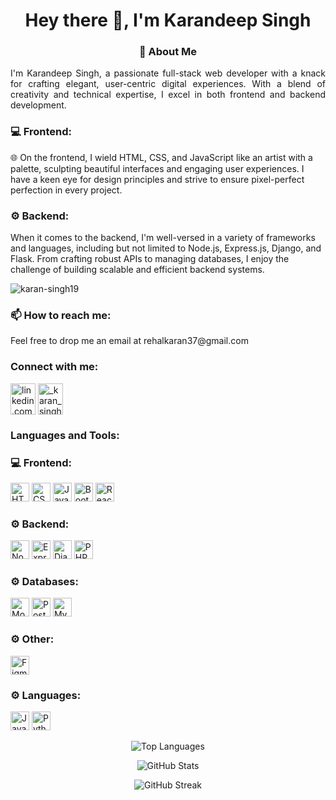 <h1 align="center">Hey there 👋, I'm Karandeep Singh</h1>

<h3 align="center">🚀 About Me</h3>

<p align="justify">
I'm Karandeep Singh, a passionate full-stack web developer with a knack for crafting elegant, user-centric digital experiences. With a blend of creativity and technical expertise, I excel in both frontend and backend development.
</p>

<h3 align="left">💻 Frontend:</h3>
<p align="left">
🌐 On the frontend, I wield HTML, CSS, and JavaScript like an artist with a palette, sculpting beautiful interfaces and engaging user experiences. I have a keen eye for design principles and strive to ensure pixel-perfect perfection in every project.
</p>

<h3 align="left">⚙️ Backend:</h3>
<p align="left">
When it comes to the backend, I'm well-versed in a variety of frameworks and languages, including but not limited to Node.js, Express.js, Django, and Flask. From crafting robust APIs to managing databases, I enjoy the challenge of building scalable and efficient backend systems.
</p>

<p align="left"> <img src="https://komarev.com/ghpvc/?username=karan-singh19&label=Profile%20views&color=0e75b6&style=flat" alt="karan-singh19" /> </p>

<h3 align="left">📫 How to reach me:</h3>
<p align="left">
Feel free to drop me an email at rehalkaran37@gmail.com
</p>

<h3 align="left">Connect with me:</h3>
<p align="left">
<a href="https://linkedin.com/in/linkedin.com/in/karan-rehal-3a5285244" target="_blank"><img align="center" src="https://img.icons8.com/color/48/000000/linkedin.png" alt="linkedin.com/in/karan-rehal-3a5285244" height="50" width="40" /></a>
<a href="https://instagram.com/_karan_singh_18" target="_blank"><img align="center" src="https://img.icons8.com/color/48/000000/instagram-new.png" alt="_karan_singh_18" height="50" width="40" /></a>
</p>

<h3 align="left">Languages and Tools:</h3>
<p align="left">
<h3 align="left">💻 Frontend:</h3>
<p align="left">
<img src="https://img.icons8.com/color/48/000000/html-5.png" alt="HTML5" height="30"/>
<img src="https://img.icons8.com/color/48/000000/css3.png" alt="CSS3" height="30"/>
<img src="https://img.icons8.com/color/48/000000/javascript.png" alt="JavaScript" height="30"/>
<img src="https://img.icons8.com/color/48/000000/bootstrap.png" alt="Bootstrap" height="30"/>
<img src="https://img.icons8.com/officel/40/000000/react.png" alt="React.js" height="30"/>
</p>

<h3 align="left">⚙️ Backend:</h3>
<p align="left">
<img src="https://img.icons8.com/color/48/000000/nodejs.png" alt="Node.js" height="30"/>
<img src="https://img.icons8.com/color/48/000000/express.png" alt="Express.js" height="30"/>
<img src="https://img.icons8.com/color/48/000000/django.png" alt="Django" height="30"/>
<img src="https://img.icons8.com/officel/40/000000/php-logo.png" alt="PHP" height="30"/>
</p>

<h3 align="left">⚙️ Databases:</h3>
<p align="left"> 
<img src="https://img.icons8.com/color/48/000000/mongodb.png" alt="MongoDB" height="30"/>
<img src="https://img.icons8.com/color/48/000000/postgresql.png" alt="PostgreSQL" height="30"/>
<img src="https://img.icons8.com/color/48/000000/mysql-logo.png" alt="MySQL" height="30"/>
</p>

<h3 align="left">⚙️ Other:</h3>
<p align="left"> 
<img src="https://img.icons8.com/color/48/000000/figma--v1.png" alt="Figma" height="30"/>
</p>

<h3 align="left">⚙️ Languages:</h3>
<p align="left"> 
<img src="https://img.icons8.com/color/48/000000/java-coffee-cup-logo.png" alt="Java" height="30"/>
<img src="https://img.icons8.com/color/48/000000/python.png" alt="Python" height="30"/>
</p>

<p align="center"><img src="https://github-readme-stats.vercel.app/api/top-langs/?username=karan-singh19&layout=compact&hide=html" alt="Top Languages" /></p>

<p align="center"><img src="https://github-readme-stats.vercel.app/api?username=karan-singh19&show_icons=true&count_private=true&include_all_commits=true" alt="GitHub Stats" /></p>

<p align="center"><img src="https://github-readme-streak-stats.herokuapp.com/?user=karan-singh19" alt="GitHub Streak" /></p>

